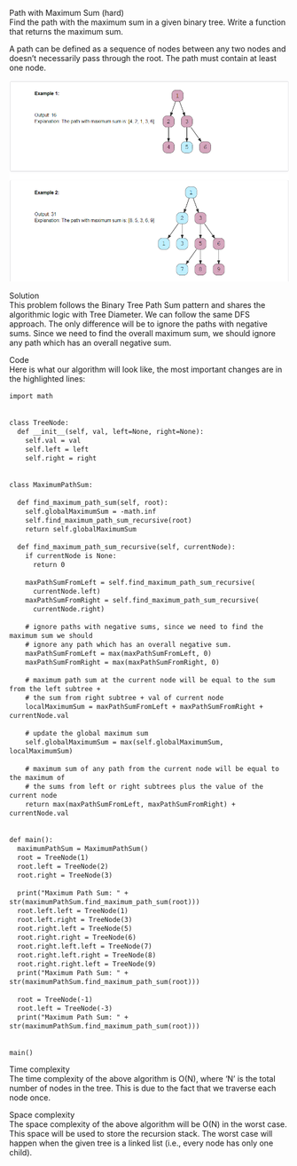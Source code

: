 Path with Maximum Sum (hard) \
Find the path with the maximum sum in a given binary tree. Write a function that returns the maximum sum.

A path can be defined as a sequence of nodes between any two nodes and doesn’t necessarily pass through the root. The path must contain at least one node.

![alt text](pics/8013.PNG?raw=true)

Solution \
This problem follows the Binary Tree Path Sum pattern and shares the algorithmic logic with Tree Diameter. We can follow the same DFS approach. The only difference will be to ignore the paths with negative sums. Since we need to find the overall maximum sum, we should ignore any path which has an overall negative sum.

Code \
Here is what our algorithm will look like, the most important changes are in the highlighted lines:
```
import math


class TreeNode:
  def __init__(self, val, left=None, right=None):
    self.val = val
    self.left = left
    self.right = right


class MaximumPathSum:

  def find_maximum_path_sum(self, root):
    self.globalMaximumSum = -math.inf
    self.find_maximum_path_sum_recursive(root)
    return self.globalMaximumSum

  def find_maximum_path_sum_recursive(self, currentNode):
    if currentNode is None:
      return 0

    maxPathSumFromLeft = self.find_maximum_path_sum_recursive(
      currentNode.left)
    maxPathSumFromRight = self.find_maximum_path_sum_recursive(
      currentNode.right)

    # ignore paths with negative sums, since we need to find the maximum sum we should
    # ignore any path which has an overall negative sum.
    maxPathSumFromLeft = max(maxPathSumFromLeft, 0)
    maxPathSumFromRight = max(maxPathSumFromRight, 0)

    # maximum path sum at the current node will be equal to the sum from the left subtree +
    # the sum from right subtree + val of current node
    localMaximumSum = maxPathSumFromLeft + maxPathSumFromRight + currentNode.val

    # update the global maximum sum
    self.globalMaximumSum = max(self.globalMaximumSum, localMaximumSum)

    # maximum sum of any path from the current node will be equal to the maximum of
    # the sums from left or right subtrees plus the value of the current node
    return max(maxPathSumFromLeft, maxPathSumFromRight) + currentNode.val


def main():
  maximumPathSum = MaximumPathSum()
  root = TreeNode(1)
  root.left = TreeNode(2)
  root.right = TreeNode(3)

  print("Maximum Path Sum: " + str(maximumPathSum.find_maximum_path_sum(root)))
  root.left.left = TreeNode(1)
  root.left.right = TreeNode(3)
  root.right.left = TreeNode(5)
  root.right.right = TreeNode(6)
  root.right.left.left = TreeNode(7)
  root.right.left.right = TreeNode(8)
  root.right.right.left = TreeNode(9)
  print("Maximum Path Sum: " + str(maximumPathSum.find_maximum_path_sum(root)))

  root = TreeNode(-1)
  root.left = TreeNode(-3)
  print("Maximum Path Sum: " + str(maximumPathSum.find_maximum_path_sum(root)))


main()
```

Time complexity \
The time complexity of the above algorithm is O(N), where ‘N’ is the total number of nodes in the tree. This is due to the fact that we traverse each node once.

Space complexity \
The space complexity of the above algorithm will be O(N) in the worst case. This space will be used to store the recursion stack. The worst case will happen when the given tree is a linked list (i.e., every node has only one child).